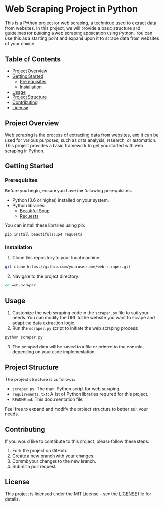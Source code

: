 # Web Scraping Project in Python

This is a Python project for web scraping, a technique used to extract data from websites. In this project, we will provide a basic structure and guidelines for building a web scraping application using Python. You can use this as a starting point and expand upon it to scrape data from websites of your choice.

## Table of Contents

- [Project Overview](#project-overview)
- [Getting Started](#getting-started)
  - [Prerequisites](#prerequisites)
  - [Installation](#installation)
- [Usage](#usage)
- [Project Structure](#project-structure)
- [Contributing](#contributing)
- [License](#license)

## Project Overview

Web scraping is the process of extracting data from websites, and it can be used for various purposes, such as data analysis, research, or automation. This project provides a basic framework to get you started with web scraping in Python.

## Getting Started

### Prerequisites

Before you begin, ensure you have the following prerequisites:

- Python (3.6 or higher) installed on your system.
- Python libraries:
  - [Beautiful Soup](https://www.crummy.com/software/BeautifulSoup/bs4/doc/)
  - [Requests](https://docs.python-requests.org/en/latest/)

You can install these libraries using pip:

```bash
pip install beautifulsoup4 requests
```

### Installation

1. Clone this repository to your local machine:

```bash
git clone https://github.com/yourusername/web-scraper.git
```

2. Navigate to the project directory:

```bash
cd web-scraper
```

## Usage

1. Customize the web scraping code in the `scraper.py` file to suit your needs. You can modify the URL to the website you want to scrape and adapt the data extraction logic.
2. Run the `scraper.py` script to initiate the web scraping process:

```bash
python scraper.py
```

3. The scraped data will be saved to a file or printed to the console, depending on your code implementation.

## Project Structure

The project structure is as follows:

- `scraper.py`: The main Python script for web scraping.
- `requirements.txt`: A list of Python libraries required for this project.
- `README.md`: This documentation file.

Feel free to expand and modify the project structure to better suit your needs.

## Contributing

If you would like to contribute to this project, please follow these steps:

1. Fork the project on GitHub.
2. Create a new branch with your changes.
3. Commit your changes to the new branch.
4. Submit a pull request.

## License

This project is licensed under the MIT License - see the [LICENSE](LICENSE) file for details.
